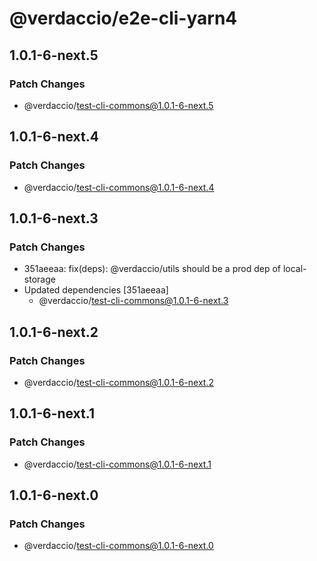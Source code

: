 # @verdaccio/e2e-cli-yarn4

## 1.0.1-6-next.5

### Patch Changes

- @verdaccio/test-cli-commons@1.0.1-6-next.5

## 1.0.1-6-next.4

### Patch Changes

- @verdaccio/test-cli-commons@1.0.1-6-next.4

## 1.0.1-6-next.3

### Patch Changes

- 351aeeaa: fix(deps): @verdaccio/utils should be a prod dep of local-storage
- Updated dependencies [351aeeaa]
  - @verdaccio/test-cli-commons@1.0.1-6-next.3

## 1.0.1-6-next.2

### Patch Changes

- @verdaccio/test-cli-commons@1.0.1-6-next.2

## 1.0.1-6-next.1

### Patch Changes

- @verdaccio/test-cli-commons@1.0.1-6-next.1

## 1.0.1-6-next.0

### Patch Changes

- @verdaccio/test-cli-commons@1.0.1-6-next.0

